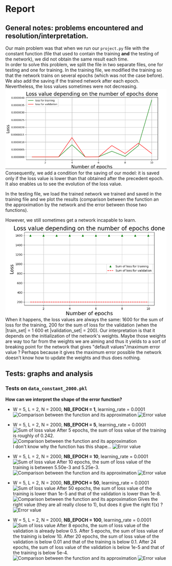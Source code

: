 # Report

## General notes: problems encountered and resolution/interpretation.
Our main problem was that when we run our `project.py` file with the constant function (file that used to contain the training **and** the testing of the network), we did not obtain the same result each time.  
In order to solve this problem, we split the file in two separate files, one for testing and one for training. In the training file, we modified the training so that the network trains on several epochs (which was not the case before). We also add the saving if the trained network after each epoch.  
Nevertheless, the loss values sometimes were not decreasing.  
![Loss value not decreasing](loss_not_decreasing_2019-11-27.png)
Consequently, we add a condition for the saving of our model: it is saved only if the loss value is lower than that obtained after the precedent epoch. It also enables us to see the evolution of the loss value.  

In the testing file, we load the trained network we trained and saved in the training file and we plot the results (comparison between the function an the approximation by the network and the error between those two functions).

However, we still sometimes get a network incapable to learn.  
![Network cannot train](network_cannot_train_2019-11-27.png)  
When it happens, the loss values are always the same: 1600 for the sum of loss for the training, 200 for the sum of loss for the validation (when the |train_set| = 1 600 et |validation_set| = 200). Our interpretation is that it depends on the initialization of the network's weights. Maybe those weights are way too far from the weights we are aiming and thus it yields to a sort of breaking point for the network that gives "default values"/maximum error value ? Perhaps because it gives the maximum error possible the network doesn't know how to update the weights and thus does nothing.

## Tests: graphs and analysis
### Tests on `data_constant_2000.pkl`
**How can we interpret the shape of the error function?**
* W = 5, L = 2, N = 2000, **NB_EPOCH = 1**, learning_rate = 0.0001  
![Comparison between the function and its approximation](/graphs/testing_constant_5_2_2000_1_0.0001.png)
![Error value](/graphs/error_constant_5_2_2000_1_0.0001.png)

* W = 5, L = 2, N = 2000, **NB_EPOCH = 5**, learning_rate = 0.0001  
![Sum of loss value](/graphs/training_validation_constant_5_2_2000_5_0.0001.png)
After 5 epochs, the sum of loss value of the training is roughly of 0.242.
![Comparison between the function and its approximation](/graphs/testing_constant_5_2_2000_5_0.0001.png)  
I don't know why the function has this shape... 
![Error value](/graphs/error_constant_5_2_2000_5_0.0001.png)


* W = 5, L = 2, N = 2000, **NB_EPOCH = 10**, learning_rate = 0.0001  
![Sum of loss value](/graphs/training_validation_constant_5_2_2000_10_0.0001.png)
After 10 epochs, the sum of loss value of the training is between 5.50e-3 and 5.25e-3.  
![Comparison between the function and its approximation](/graphs/testing_constant_5_2_2000_10_0.0001.png)
![Error value](/graphs/error_constant_5_2_2000_10_0.0001.png)

* W = 5, L = 2, N = 2000, **NB_EPOCH = 50**, learning_rate = 0.0001  
![Sum of loss value](/graphs/training_validation_constant_5_2_2000_50_0.0001.png)
After 50 epochs, the sum of loss value of the training is lower than 1e-5 and that of the validation is lower than 1e-8.
![Comparison between the function and its approximation](/graphs/testing_constant_5_2_2000_50_0.0001.png)
Gives the right value (they are all really close to 1), but does it give the right f(x) ?
![Error value](/graphs/error_constant_5_2_2000_50_0.0001.png)

* W = 5, L = 2, N = 2000, **NB_EPOCH = 100**, learning_rate = 0.0001 
![Sum of loss value](/graphs/training_validation_constant_5_2_2000_100_0.0001.png)
After 8 epochs, the sum of loss value of the validation is already below 0.5.
After 5 epochs, the sum of loss value of the training is below 10.
After 20 epochs, the sum of loss value of the validation is below 0.01 and that of the training is below 0.1.
After 24 epochs, the sum of loss value of the validation is below 1e-5 and that of the training is below 5e-4.
![Comparison between the function and its approximation](/graphs/testing_constant_5_2_2000_100_0.0001.png)
![Error value](/graphs/error_constant_5_2_2000_100_0.0001.png)